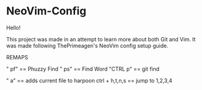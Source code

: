 # NeoVim-Config

Hello!

This project was made in an attempt to learn more about both Git and Vim.
It was made following ThePrimeagen's NeoVim config setup guide.

REMAPS

" pf" == Phuzzy Find
" ps" == Find Word
"CTRL p" == git find

" a" == adds current file to harpoon
ctrl + h,t,n,s == jump to 1,2,3,4
